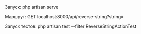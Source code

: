 Запуск: php artisan serve

Маршрут: GET localhost:8000/api/reverse-string?string=

Запуск тестов: php artisan test --filter ReverseStringActionTest
